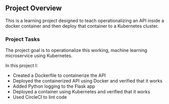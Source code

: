 [![<useraddmario>](https://circleci.com/gh/useraddmario/MLDockerKubernetesPipeline.svg?style=shield)](https://github.com/useraddmario)

## Project Overview

This is a learning project designed to teach operationalizing an API inside a docker container and then deploy that container to a Kubernetes cluster.

### Project Tasks

The project goal is to operationalize this working, machine learning microservice using Kubernetes.

In this project I:
* Created a Dockerfile to containerize the API
* Deployed the containerized API using Docker and verified that it works
* Added Python logging to the Flask app
* Deployed a container using Kubernetes and verified that it works
* Used CircleCI to lint code
